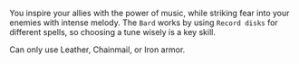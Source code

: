 You inspire your allies with the power of music, while striking fear into your enemies with intense melody. The `Bard` works by using `Record disks` for different spells, so choosing a tune wisely is a key skill.

Can only use Leather, Chainmail, or Iron armor.
